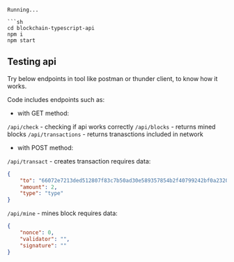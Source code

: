 ```

Running...

```sh
cd blockchain-typescript-api
npm i
npm start
```

## Testing api

Try below endpoints in tool like postman or thunder client, to know how it works.

Code includes endpoints such as:

-   with GET method:

`/api/check` - checking if api works correctly `/api/blocks` - returns mined blocks `/api/transactions` - returns tranasctions included in network

-   with POST method:

`/api/transact` - creates transaction requires data:

```json
{
    "to": "66072e7213ded512807f83c7b50ad30e589357854b2f40799242bf0a2320fa2a",
    "amount": 2,
    "type": "type"
}
```

`/api/mine` - mines block requires data:

```json
{
    "nonce": 0,
    "validator": "",
    "signature": ""
}
```
